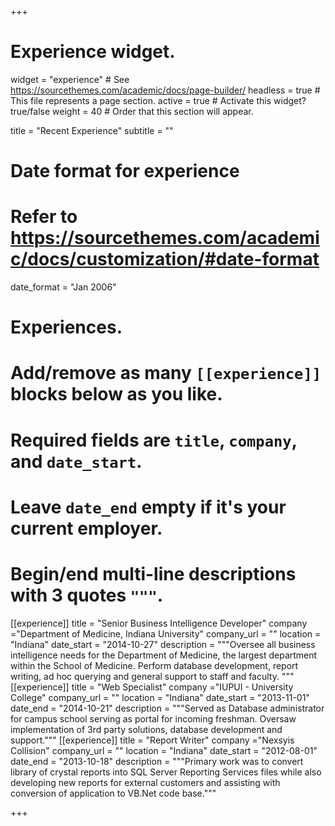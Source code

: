 +++
# Experience widget.
widget = "experience"  # See https://sourcethemes.com/academic/docs/page-builder/
headless = true  # This file represents a page section.
active = true  # Activate this widget? true/false
weight = 40  # Order that this section will appear.

title = "Recent Experience"
subtitle = ""

# Date format for experience
#   Refer to https://sourcethemes.com/academic/docs/customization/#date-format
date_format = "Jan 2006"

# Experiences.
#   Add/remove as many `[[experience]]` blocks below as you like.
#   Required fields are `title`, `company`, and `date_start`.
#   Leave `date_end` empty if it's your current employer.
#   Begin/end multi-line descriptions with 3 quotes `"""`.
[[experience]]
  title = "Senior Business Intelligence Developer"
  company ="Department of Medicine, Indiana University"
  company_url = ""
  location = "Indiana"
  date_start = "2014-10-27"
  description = """Oversee all business intelligence needs for the Department of Medicine, the largest department within the School of Medicine. Perform database development, report writing, ad hoc querying and general support to staff and faculty. """
[[experience]]
  title = "Web Specialist"
  company ="IUPUI - University College"
  company_url = ""
  location = "Indiana"
  date_start = "2013-11-01"
  date_end = "2014-10-21"
  description = """Served as Database administrator for campus school serving as portal for incoming freshman. Oversaw implementation of 3rd party solutions, database development and support."""
[[experience]]
  title = "Report Writer"
  company ="Nexsyis Collision"
  company_url = ""
  location = "Indiana"
  date_start = "2012-08-01"
  date_end = "2013-10-18"
  description = """Primary work was to convert library of crystal reports into SQL Server Reporting Services files while also developing new reports for external customers and assisting with conversion of application to VB.Net code base."""

+++
